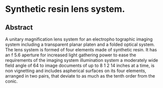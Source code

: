 # Synthetic resin lens system.

## Abstract
A unitary magnification lens system for an electropho tographic imaging system including a transparent planar platen and a folded optical system. The lens system is formed of four elements made of synthetic resin. It has an f 5.6 aperture for increased light gathering power to ease the requirements of the imaging system illumination system a moderately wide field angle of 64 to image documents of up to 8 1 2 14 inches at a time, is non vignetting and includes aspherical surfaces on its four elements, arranged in two pairs, that deviate to as much as the tenth order from the conic.